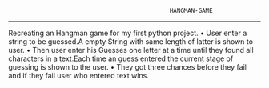                                                  HANGMAN-GAME
*********************************************************************************************************************************
Recreating an Hangman game for my first python project.
	•	User enter a string to be guessed.A empty String with same length of latter is shown to user.
  •	Then user enter his Guesses one letter at a time until they found  all characters in a text.Each time an guess entered the current stage of guessing is shown to the user.
	•	They got three chances before they fail and if they fail user who entered text wins.

